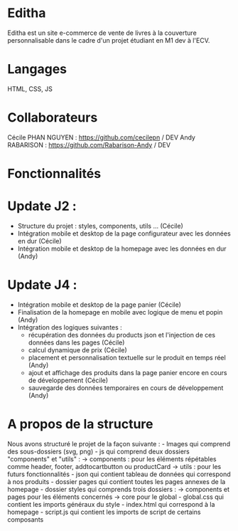 # Editha

Editha est un site e-commerce de vente de livres à la couverture personnalisable dans le cadre d'un projet étudiant en M1 dev à l'ECV.

# Langages

HTML, CSS, JS

# Collaborateurs

Cécile PHAN NGUYEN : https://github.com/cecilepn / DEV
Andy RABARISON : https://github.com/Rabarison-Andy / DEV

# Fonctionnalités

# Update J2 :

- Structure du projet : styles, components, utils ... (Cécile)
- Intégration mobile et desktop de la page configurateur avec les données en dur (Cécile)
- Intégration mobile et desktop de la homepage avec les données en dur (Andy)

# Update J4 :

- Intégration mobile et desktop de la page panier (Cécile)
- Finalisation de la homepage en mobile avec logique de menu et popin (Andy)
- Intégration des logiques suivantes :
  - récupération des données du products json et l'injection de ces données dans les pages (Cécile)
  - calcul dynamique de prix (Cécile)
  - placement et personnalisation textuelle sur le produit en temps réel (Andy)
  - ajout et affichage des produits dans la page panier encore en cours de développement (Cécile)
  - sauvegarde des données temporaires en cours de développement (Andy)

# A propos de la structure

Nous avons structuré le projet de la façon suivante : - Images qui comprend des sous-dossiers (svg, png) - js qui comprend deux dossiers "components" et "utils" :
-> components : pour les éléments répétables comme header, footer, addtocartbutton ou productCard
-> utils : pour les futurs fonctionnalités - json qui contient tableau de données qui correspond à nos produits - dossier pages qui contient toutes les pages annexes de la homepage - dossier styles qui comprends trois dossiers :
-> components et pages pour les éléments concernés
-> core pour le global - global.css qui contient les imports généraux du style - index.html qui correspond à la homepage - script.js qui contient les imports de script de certains composants
